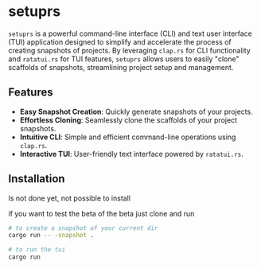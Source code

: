 # setuprs

`setuprs` is a powerful command-line interface (CLI) and text user interface (TUI) application designed to simplify and accelerate the process of creating snapshots of projects. By leveraging `clap.rs` for CLI functionality and `ratatui.rs` for TUI features, `setuprs` allows users to easily "clone" scaffolds of snapshots, streamlining project setup and management.

## Features

- **Easy Snapshot Creation**: Quickly generate snapshots of your projects.
- **Effortless Cloning**: Seamlessly clone the scaffolds of your project snapshots.
- **Intuitive CLI**: Simple and efficient command-line operations using `clap.rs`.
- **Interactive TUI**: User-friendly text interface powered by `ratatui.rs`.

## Installation

Is not done yet, not possible to install

if you want to test the beta of the beta just clone and run

```sh
# to create a snapshot of your current dir
cargo run -- -snapshot .

# to run the tui
cargo run
```
